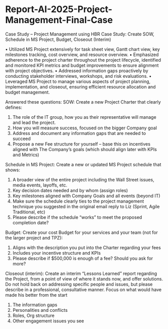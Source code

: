 # Report-AI-2025-Project-Management-Final-Case
Case Study – Project Management using HBR Case Study: Create SOW, Schedule in MS Project, Budget, Closeout (Interim)

•	Utilized MS Project extensively for task sheet view, Gantt chart view, key milestones tracking, cost overview, and resource overview.
•	Emphasized adherence to the project charter throughout the project lifecycle, identified and monitored KPI metrics and budget improvements to ensure alignment with project objectives.
•	Addressed information gaps proactively by conducting stakeholder interviews, workshops, and risk evaluations.
•	Leveraged MS Project to manage various aspects of project planning, implementation, and closeout, ensuring efficient resource allocation and budget management.


Answered these questions:
SOW: 
Create a new Project Charter that clearly defines:
1. The role of the IT group, how you as their representative will manage and lead the project.
2. How you will measure success, focused on the bigger Company goal
3. Address and document any information gaps that are needed to succeed
4. Propose a new Fee structure for yourself – base this on incentives aligned with The Company’s goals (which should align later with KPIs and Metrics)

Schedule in MS Project: 
Create a new or updated MS Project schedule that shows:
1. A broader view of the entire project including the Wall Street issues, media events, layoffs, etc.
2. Key decision dates needed and by whom (assign roles)
3. Key milestones aligned with Company Goals and all events (beyond IT)
4. Make sure the schedule clearly ties to the project management technique you suggested in the original email reply to Liz (Sprint, Agile Traditional, etc)
5. Please describe if the schedule “works” to meet the proposed completion date?

Budget: 
Create your cost Budget for your services and your team (not for the larger project and TPZ):
1. Aligns with the description you put into the Charter regarding your fees
2. Includes your incentive structure and KPIs
3. Please describe if $500,000 is enough of a fee? Should you ask for more?
   
Closeout (interim):
Create an interim “Lessons Learned” report regarding the Project, from a point of view of where it stands now, and offer solutions. Do not hold back on addressing specific people and issues, but please describe in a professional, consultative manner. Focus on what would have made his better from the start
1. The information gaps
2. Personalities and conflicts
3. Roles, Org structure
4. Other engagement issues you see
